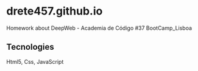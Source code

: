 # drete457.github.io
Homework about DeepWeb - Academia de Código 
#37 BootCamp_Lisboa

## Tecnologies
 Html5, Css, JavaScript
